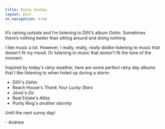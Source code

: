 ```yaml
---
title: Rainy Sunday
layout: post
in_navigation: true
---
```


It’s raining outside and I’m listening to DIIV’s album *Oshin*. Sometimes there’s nothing better than sitting around and doing nothing.

I like music a lot. However, I really, really, *really* dislike listening to music that doesn't fit my mood. Or listening to music that doesn't fit the tone of the moment.

Inspired by today's rainy weather, here are some perfect rainy day albums that I like listening to when holed up during a storm:

- DIIV's *Oshin*
- Beach House's *Thank Your Lucky Stars*
- Jónsi's *Go*
- Real Estate's *Atlas*
- Purity Ring's *another eternity*

Until the next sunny day!

\- Andrew

<!-- 2016-11-06 -->
